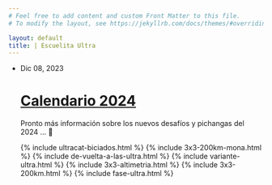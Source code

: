 ```yaml
---
# Feel free to add content and custom Front Matter to this file.
# To modify the layout, see https://jekyllrb.com/docs/themes/#overriding-theme-defaults

layout: default
title: | Escuelita Ultra
---
```


<ul class="post-list">
  <li>
    <span class="post-meta">Dic 08, 2023</span>
    <h1>
      <a href="" class="post-link">
        Calendario 2024
      </a>
    </h1>
    <p>Pronto más información sobre los nuevos desafíos y pichangas del 2024 ... 👀</p>
  </li>
  {% include ultracat-biciados.html %}
  {% include 3x3-200km-mona.html %}
  {% include de-vuelta-a-las-ultra.html %}
  {% include variante-ultra.html %}
  {% include 3x3-altimetria.html %}
  {% include 3x3-200km.html %}
  {% include fase-ultra.html %}
</ul>

<script type="text/javascript">
  let tableVarianteUltra = document.getElementById('variante-ultra-table');
  let btnVarianteUltra = document.getElementById('show-variante-ultra-table');

  let tableFaseUltra = document.getElementById('fase-ultra-table');
  let btnFaseUltra = document.getElementById('show-fase-ultra-table');

  let table200km3x3 = document.getElementById('200km3x3-table');
  let btn200km3x3 = document.getElementById('show-200km3x3-table');

  function toggleUltraTable(btn, table) {
    if (btn == null || table == null)
      return;

    btn.addEventListener('click', function(event) {
      console.log("clicked", btn)
      table.style.display = '';
      btn.style.display = 'none';
      event.preventDefault();
    });
  }

  toggleUltraTable(btn200km3x3, table200km3x3);
  toggleUltraTable(btnFaseUltra, tableFaseUltra);
  toggleUltraTable(btnVarianteUltra, tableVarianteUltra);
</script>